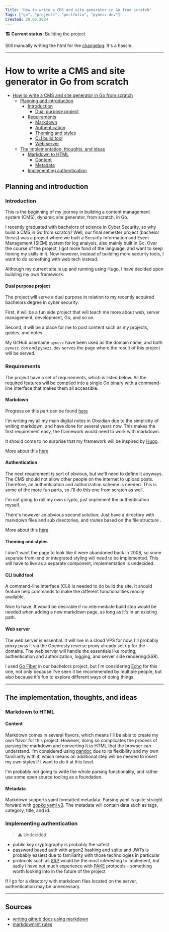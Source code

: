 ```yaml
---
Title: "How to write a CMS and site generator in Go from scratch"
Tags: ["go", "projects", "portfolio", "pynezz.dev"]
Created: 20.06.2024
---
```



**🏗️ Current status:**  Building the project

Still manually writing the html for the [changelog]. It's a hassle.

[changelog]: https://pynezz.dev/changelog.html

---

# How to write a CMS and site generator in Go from scratch

- [How to write a CMS and site generator in Go from scratch](#how-to-write-a-cms-and-site-generator-in-go-from-scratch)
  - [Planning and introduction](#planning-and-introduction)
    - [Introduction](#introduction)
      - [Dual purpose project](#dual-purpose-project)
    - [Requirements](#requirements)
      - [Markdown](#markdown)
      - [Authentication](#authentication)
      - [Theming and styles](#theming-and-styles)
      - [CLI build tool](#cli-build-tool)
      - [Web server](#web-server)
  - [The implementation, thoughts, and ideas](#the-implementation-thoughts-and-ideas)
    - [Markdown to HTML](#markdown-to-html)
      - [Content](#content)
      - [Metadata](#metadata)
    - [Implementing authentication](#implementing-authentication)

## Planning and introduction

### Introduction

This is the beginning of my journey in building a content management system (CMS), dynamic site generator, from scratch, in Go.

I recently graduated with bachelors of science in Cyber Security, so why build a CMS in Go from scratch? Well, our final semester project (bachelor thesis) was a project where we built a Security Information and Event Management (SIEM) system for log analysis, also mainly built in Go. Over the course of the project, I got more fond of the language, and want to keep honing my skills in it. Now however, instead of building more security tools, I want to do something with web tech instead.

Although my current site is up and running using Hugo, I have decided upon building my own framework.

#### Dual purpose project

The project will serve a dual purpose in relation to my recently acquired bachelors degree in cyber security.

First, it will be a fun side project that will teach me more about web, server management, development, Go, and so on.

Second, it will be a place for me to post content such as my projects, guides, and notes.

My GitHub username `pynezz` have been used as the domain name, and both `pynezz.com` and `pynezz.dev` serves the page where the result of this project will be served.

### Requirements

The project have a set of requirements, which is listed below. All the required features will be compiled into a single Go binary with a command-line interface that makes them all accessible.

#### Markdown

Progress on this part can be found [here](./parsing)

I'm writing my all my main digital notes in Obsidian due to the simplicity of writing markdown, and have done for several years now. This makes the first requirement easy, the framework would need to work with markdown.

It should come to no surprise that my framework will be inspired by [Hugo](https://gohugo.io).

More about this [here](#markdown-to-html)

#### Authentication

The next requirement is sort of obvious, but we'll need to define it anyways. The CMS should not allow other people on the internet to upload posts. Therefore, an authentication and authorization scheme is needed. This is some of the more fun parts, so I'll do this one from scratch as well.

I'm not going to roll my own crypto, just implement the authentication myself.

There's however an obvious second solution: Just have a directory with markdown files and sub directories, and routes based on the file structure .

More about this [here](#implementing-authentication)

#### Theming and styles

I don't want the page to look like it were abandoned back in 2008, so some separate front-end or integrated styling will need to be implemented. This will have to live as a separate component, implementation is undecided.

#### CLI build tool

A command-line interface (CLI) is needed to do build the site. It should feature help commands to make the different functionalities readily available.

Nice to have:  It would be desirable if no intermediate build step would be needed when adding a new markdown page, as long as it's in an existing path.

#### Web server

The web server is essential. It will live in a cloud VPS for now. I'll probably proxy pass it via the Openresty reverse proxy already set up for the domains. The web server will handle the essentials like routing, authentication and authorization, logging, and server side rendering(SSR).

I used [Go Fiber](https://gofiber.io/) in our bachelors project, but I'm considering [Echo](https://github.com/labstack/echo) for this one, not only because I've seen it be recommended by multiple people, but also because it's fun to explore different ways of doing things.

---

## The implementation, thoughts, and ideas

### Markdown to HTML

#### Content

Markdown comes in several flavors, which means I'll be able to create my own flavor for this project. However, doing so complicates the process of parsing the markdown and converting it to HTML that the browser can understand. I'm considered using [pandoc](https://pandoc.org) due to its flexibility and my own familiarity with it, which means an additional step will be needed to insert my own styles if I want to do it at this level.

I'm probably not going to write the whole parsing functionality, and rather use some open source tooling as a foundation.

#### Metadata

Markdown supports yaml formatted metadata. Parsing yaml is quite straight forward with [gopkg yaml v3](https://pkg.go.dev/gopkg.in/yaml.v3). The metadata will contain data such as tags, category, title, and id.

### Implementing authentication

> ⚠️ Undecided

- public key cryptography is probably the safest
- password based auth with argon2 hashing and sqlite and JWTs is probably easiest due to familiarity with those technologies in particular
- protocols such as [SRP](https://en.wikipedia.org/wiki/Secure_Remote_Password_protocol) would be the most interesting to implement, but sadly I have not much experience with [PAKE](https://en.wikipedia.org/wiki/Password-authenticated_key_agreement) protocols - something worth looking into in the future of the project

If I go for a directory with markdown files located on the server, authentication may be unnecessary.

---

## Sources

-  [writing github docs using markdown](https://docs.github.com/en/contributing/writing-for-github-docs/using-markdown-and-liquid-in-github-docs#callout-tags)
- [markdownlint rules](https://xiangxing98.github.io/Markdownlint_Rules.html#md001)
